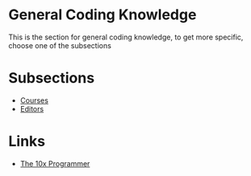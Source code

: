 # General Coding Knowledge
This is the section for general coding knowledge, to get more specific, choose one of the subsections

# Subsections
- [Courses](courses/readme.md)
- [Editors](editors/readme.md)

# Links
- [The 10x Programmer](http://antirez.com/news/112)
